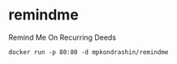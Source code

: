 # remindme
Remind Me On Recurring Deeds


```commandline
docker run -p 80:80 -d mpkondrashin/remindme
```
